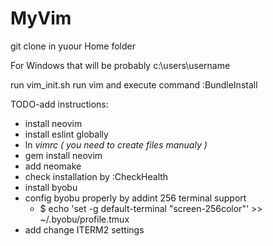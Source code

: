 MyVim
=====

git clone in yuour Home folder

For Windows that will be probably c:\users\username

run vim_init.sh
run vim and execute command :BundleInstall


TODO-add instructions:
- install neovim
- install eslint globally
- ln _vimrc ( you need to create files manualy )_
- gem install neovim
- add neomake
- check installation by :CheckHealth
- install byobu
- config byobu properly by addint 256 terminal support
  - $ echo 'set -g default-terminal "screen-256color"' >> ~/.byobu/profile.tmux
- add change ITERM2 settings
